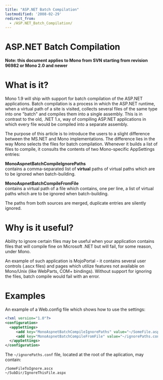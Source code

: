 ```yaml
---
title: "ASP.NET Batch Compilation"
lastmodified: '2008-02-29'
redirect_from:
  - /ASP.NET_Batch_Compilation/
---
```


ASP.NET Batch Compilation
=========================

**Note: this document applies to Mono from SVN starting from revision 96982 or Mono 2.0 and newer**

What is it?
===========

Mono 1.9 will ship with support for batch compilation of the ASP.NET applications. Batch compilation is a process in which the ASP.NET runtime, when a virtual path of a site is visited, collects several files of the same type into one "batch" and compiles them into a single assembly. This is in contrast to the old, .NET 1.x, way of compiling ASP.NET applications in which every file would be compiled into a separate assembly.

The purpose of this article is to introduce the users to a slight difference between the MS.NET and Mono implementations. The difference lies in the way Mono selects the files for batch compilation. Whenever it builds a list of files to compile, it consults the contents of two Mono-specific AppSettings entries:

 **MonoAspnetBatchCompileIgnorePaths**<br/>
contains a comma-separated list of **virtual** paths of virtual paths which are to be ignored when batch-building.

 **MonoAspnetBatchCompileFromFile**<br/>
contains a virtual path of a file which contains, one per line, a list of virtual paths which are to be ignored when batch-building.

The paths from both sources are merged, duplicate entries are silently ignored.

Why is it useful?
=================

Ability to ignore certain files may be useful when your application contains files that will compile fine on Microsoft .NET but will fail, for some reason, under Mono.

An example of such application is MojoPortal - it contains several user controls (.ascx files) and pages which utilize features not available on Mono/Unix (like WebParts, COM+ bindings). Without support for ignoring the files, batch compile would fail with an error.

Examples
========

An example of a Web.config file which shows how to use the settings:

``` xml
<?xml version="1.0"?>
<configuration>
  <appSettings>
     <add key="MonoAspnetBatchCompileIgnorePaths" value="~/SomeFile.aspx,~/Controls/SomeOtherFile.ascx"/>
     <add key="MonoAspnetBatchCompileFromFile" value="~/ignorePaths.conf"/>
  </appSettings>
</configuration>
```

The `~/ignorePaths.conf` file, located at the root of the aplication, may contain:

    /SomeFileToIgnore.ascx
    ~/SubDir/IgnoreThisFile.aspx


